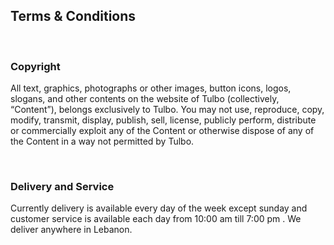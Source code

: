 ## Terms & Conditions

<br/>

### Copyright

All text, graphics, photographs or other images, button icons, logos, slogans, and other contents on the website of Tulbo (collectively, “Content”), belongs exclusively to Tulbo. You may not use, reproduce, copy, modify, transmit, display, publish, sell, license, publicly perform, distribute or commercially exploit any of the Content or otherwise dispose of any of the Content in a way not permitted by Tulbo.

<br/>

### Delivery and Service

Currently delivery is available every day of the week except sunday and customer service is available each day from 10:00 am till 7:00 pm . We deliver anywhere in Lebanon.

